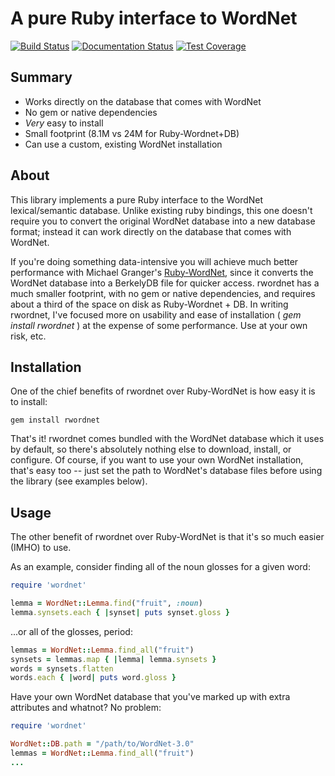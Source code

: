 # A pure Ruby interface to WordNet #

[![Build Status](https://travis-ci.org/doches/rwordnet.png)](https://travis-ci.org/doches/rwordnet)
[![Documentation Status](https://inch-ci.org/github/doches/rwordnet.svg?branch=master)](https://inch-ci.org/github/doches/rwordnet)
[![Test Coverage](https://codeclimate.com/github/doches/rwordnet/badges/coverage.svg)](https://codeclimate.com/github/doches/rwordnet/coverage)

## Summary ##

+ Works directly on the database that comes with WordNet
+ No gem or native dependencies
+ *Very* easy to install
+ Small footprint (8.1M vs 24M for Ruby-Wordnet+DB)
+ Can use a custom, existing WordNet installation

## About ##

This library implements a pure Ruby interface to the WordNet lexical/semantic
database. Unlike existing ruby bindings, this one doesn't require you to convert
the original WordNet database into a new database format; instead it can work directly
on the database that comes with WordNet.

If you're doing something data-intensive you will achieve much better performance
with Michael Granger's [Ruby-WordNet](http://www.deveiate.org/projects/Ruby-WordNet/),
since it converts the WordNet database into a BerkelyDB file for quicker access.  rwordnet has a much smaller footprint, with no gem or native dependencies, and requires about a third of the space on disk as Ruby-Wordnet + DB. In
writing rwordnet, I've focused more on usability and ease of installation ( *gem install
rwordnet* ) at the expense of some performance. Use at your own risk, etc.

## Installation ##

One of the chief benefits of rwordnet over Ruby-WordNet is how easy it is to install:

    gem install rwordnet

That's it! rwordnet comes bundled with the WordNet database which it uses by default,
so there's absolutely nothing else to download, install, or configure.
Of course, if you want to use your own WordNet installation, that's easy too -- just
set the path to WordNet's database files before using the library (see examples below).

## Usage ##

The other benefit of rwordnet over Ruby-WordNet is that it's so much easier (IMHO) to
use.

As an example, consider finding all of the noun glosses for a given word:

```Ruby
require 'wordnet'

lemma = WordNet::Lemma.find("fruit", :noun)
lemma.synsets.each { |synset| puts synset.gloss }
```

...or all of the glosses, period:

```Ruby
lemmas = WordNet::Lemma.find_all("fruit")
synsets = lemmas.map { |lemma| lemma.synsets }
words = synsets.flatten
words.each { |word| puts word.gloss }
```

Have your own WordNet database that you've marked up with extra attributes and whatnot?
No problem:

```Ruby
require 'wordnet'

WordNet::DB.path = "/path/to/WordNet-3.0"
lemmas = WordNet::Lemma.find_all("fruit")
...
```
